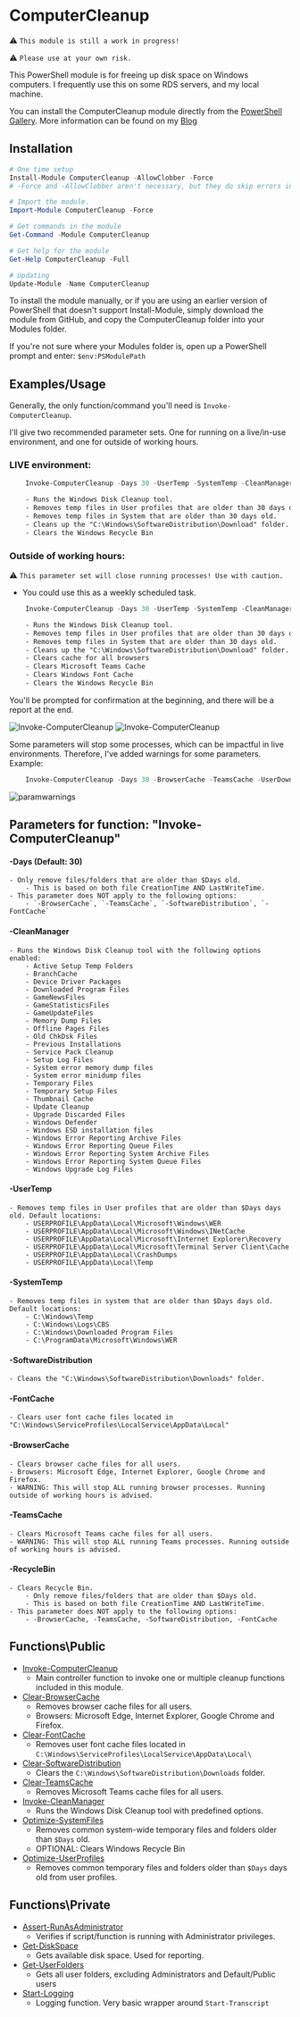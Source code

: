 # ComputerCleanup

:warning: `This module is still a work in progress!`

:warning: `Please use at your own risk.`

This PowerShell module is for freeing up disk space on Windows computers.
I frequently use this on some RDS servers, and my local machine.

You can install the ComputerCleanup module directly from the [PowerShell Gallery](https://www.powershellgallery.com/packages/ComputerCleanup/).
More information can be found on my [Blog](https://tech-tom.com/posts/powershell-computercleanup-module/)

## Installation

```powershell
# One time setup
Install-Module ComputerCleanup -AllowClobber -Force 
# -Force and -AllowClobber aren't necessary, but they do skip errors in case some appear.

# Import the module.
Import-Module ComputerCleanup -Force

# Get commands in the module
Get-Command -Module ComputerCleanup

# Get help for the module
Get-Help ComputerCleanup -Full

# Updating
Update-Module -Name ComputerCleanup
```

To install the module manually, or if you are using an earlier version of PowerShell that doesn't support Install-Module, simply download the module from GitHub, and copy the ComputerCleanup folder into your Modules folder. 

If you're not sure where your Modules folder is, open up a PowerShell prompt and enter: `$env:PSModulePath`

## Examples/Usage

Generally, the only function/command you'll need is `Invoke-ComputerCleanup`.

I'll give two recommended parameter sets. One for running on a live/in-use environment, and one for outside of working hours.

### LIVE environment:
``` powershell
    Invoke-ComputerCleanup -Days 30 -UserTemp -SystemTemp -CleanManager -SoftwareDistribution -RecycleBin 
```
```txt
	- Runs the Windows Disk Cleanup tool.
	- Removes temp files in User profiles that are older than 30 days old.
	- Removes temp files in System that are older than 30 days old.
	- Cleans up the "C:\Windows\SoftwareDistribution\Download" folder.
	- Clears the Windows Recycle Bin
```
### Outside of working hours:
:warning: `This parameter set will close running processes! Use with caution.`
- You could use this as a weekly scheduled task.
``` powershell
    Invoke-ComputerCleanup -Days 30 -UserTemp -SystemTemp -CleanManager -SoftwareDistribution -BrowserCache -TeamsCache -FontCache -RecycleBin 
```
```txt
	- Runs the Windows Disk Cleanup tool.
	- Removes temp files in User profiles that are older than 30 days old.
	- Removes temp files in System that are older than 30 days old.
	- Cleans up the "C:\Windows\SoftwareDistribution\Download" folder.
	- Clears cache for all browsers
	- Clears Microsoft Teams Cache
	- Clears Windows Font Cache
	- Clears the Windows Recycle Bin
```
You'll be prompted for confirmation at the beginning, and there will be a report at the end.

![Invoke-ComputerCleanup](https://tech-tom.com/computercleanup_example1_start.png#center)
![Invoke-ComputerCleanup](https://tech-tom.com/computercleanup_example1_finish.png#center)

Some parameters will stop some processes, which can be impactful in live environments.
Therefore, I've added warnings for some parameters. Example:

``` powershell
    Invoke-ComputerCleanup -Days 30 -BrowserCache -TeamsCache -UserDownloads
```
![paramwarnings](https://tech-tom.com/paramwarnings.png#center)

## Parameters for function: "Invoke-ComputerCleanup"

#### -Days (Default: 30)
	- Only remove files/folders that are older than $Days old. 
		- This is based on both file CreationTime AND LastWriteTime.
	- This parameter does NOT apply to the following options:
		- `-BrowserCache`, `-TeamsCache`, `-SoftwareDistribution`, `-FontCache`

#### -CleanManager
	- Runs the Windows Disk Cleanup tool with the following options enabled:
		- Active Setup Temp Folders
		- BranchCache
		- Device Driver Packages
		- Downloaded Program Files
		- GameNewsFiles
		- GameStatisticsFiles
		- GameUpdateFiles
		- Memory Dump Files
		- Offline Pages Files
		- Old ChkDsk Files
		- Previous Installations
		- Service Pack Cleanup
		- Setup Log Files
		- System error memory dump files
		- System error minidump files
		- Temporary Files
		- Temporary Setup Files
		- Thumbnail Cache
		- Update Cleanup
		- Upgrade Discarded Files
		- Windows Defender
		- Windows ESD installation files
		- Windows Error Reporting Archive Files
		- Windows Error Reporting Queue Files
		- Windows Error Reporting System Archive Files
		- Windows Error Reporting System Queue Files
		- Windows Upgrade Log Files

#### -UserTemp
	- Removes temp files in User profiles that are older than $Days days old. Default locations:
		- USERPROFILE\AppData\Local\Microsoft\Windows\WER
		- USERPROFILE\AppData\Local\Microsoft\Windows\INetCache
		- USERPROFILE\AppData\Local\Microsoft\Internet Explorer\Recovery
		- USERPROFILE\AppData\Local\Microsoft\Terminal Server Client\Cache
		- USERPROFILE\AppData\Local\CrashDumps
		- USERPROFILE\AppData\Local\Temp

#### -SystemTemp
	- Removes temp files in system that are older than $Days days old. Default locations:
		- C:\Windows\Temp
		- C:\Windows\Logs\CBS
		- C:\Windows\Downloaded Program Files
		- C:\ProgramData\Microsoft\Windows\WER

#### -SoftwareDistribution
	- Cleans the "C:\Windows\SoftwareDistribution\Downloads" folder.

#### -FontCache
	- Clears user font cache files located in "C:\Windows\ServiceProfiles\LocalService\AppData\Local"

#### -BrowserCache 
	- Clears browser cache files for all users.
	- Browsers: Microsoft Edge, Internet Explorer, Google Chrome and Firefox.
	- WARNING: This will stop ALL running browser processes. Running outside of working hours is advised.

#### -TeamsCache
	- Clears Microsoft Teams cache files for all users.
    - WARNING: This will stop ALL running Teams processes. Running outside of working hours is advised.

#### -RecycleBin
	- Clears Recycle Bin.
		- Only remove files/folders that are older than $Days old. 
		- This is based on both file CreationTime AND LastWriteTime.
	- This parameter does NOT apply to the following options:
		- -BrowserCache, -TeamsCache, -SoftwareDistribution, -FontCache


## Functions\Public

- [Invoke-ComputerCleanup](https://github.com/tomskovich/ComputerCleanup/blob/main/Public/Invoke-ComputerCleanup.ps1) 
    - Main controller function to invoke one or multiple cleanup functions included in this module.
- [Clear-BrowserCache](https://github.com/tomskovich/ComputerCleanup/blob/main/Public/Clear-BrowserCache.ps1)
	- Removes browser cache files for all users.
    - Browsers: Microsoft Edge, Internet Explorer, Google Chrome and Firefox.
- [Clear-FontCache](https://github.com/tomskovich/ComputerCleanup/blob/main/Public/Clear-FontCache.ps1)
	- Removes user font cache files located in `C:\Windows\ServiceProfiles\LocalService\AppData\Local\`
- [Clear-SoftwareDistribution](https://github.com/tomskovich/ComputerCleanup/blob/main/Public/Clear-SoftwareDistribution.ps1)
    - Clears the `C:\Windows\SoftwareDistribution\Downloads` folder.
- [Clear-TeamsCache](https://github.com/tomskovich/ComputerCleanup/blob/main/Public/Clear-TeamsCache.ps1) 
    - Removes Microsoft Teams cache files for all users.
- [Invoke-CleanManager](https://github.com/tomskovich/ComputerCleanup/blob/main/Public/Invoke-CleanManager.ps1) 
    - Runs the Windows Disk Cleanup tool with predefined options.
- [Optimize-SystemFiles](https://github.com/tomskovich/ComputerCleanup/blob/main/Public/Optimize-SystemFiles.ps1) 
    - Removes common system-wide temporary files and folders older than `$Days` old.
    - OPTIONAL: Clears Windows Recycle Bin
- [Optimize-UserProfiles](https://github.com/tomskovich/ComputerCleanup/blob/main/Public/Optimize-UserProfiles.ps1) 
    - Removes common temporary files and folders older than `$Days` days old from user profiles.

## Functions\Private

- [Assert-RunAsAdministrator](https://github.com/tomskovich/ComputerCleanup/blob/main/Private/Assert-RunAsAdministrator.ps1) 
    - Verifies if script/function is running with Administrator privileges.
- [Get-DiskSpace](https://github.com/tomskovich/ComputerCleanup/blob/main/Private/Get-DiskSpace.ps1)
    - Gets available disk space. Used for reporting.
- [Get-UserFolders](https://github.com/tomskovich/ComputerCleanup/blob/main/Private/Get-Userfolders.ps1)
    - Gets all user folders, excluding Administrators and Default/Public users
- [Start-Logging](https://github.com/tomskovich/ComputerCleanup/blob/main/Private/Start-Logging.ps1)
    - Logging function. Very basic wrapper around `Start-Transcript`

